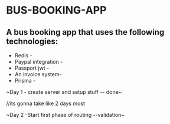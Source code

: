 # BUS-BOOKING-APP

## A bus booking app that uses the following technologies:
* Redis -
* Paypal integration -
* Passport jwt -
* An invoice system-
* Prisma -

~Day 1 - create server and setup stuff -- done~

//its gonna take like 2 days most

~Day 2 -Start first phase of routing --validation~
